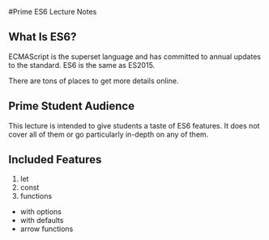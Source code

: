 #Prime ES6 Lecture Notes

## What Is ES6?

ECMAScript is the superset language and has committed to annual updates to the standard. ES6 is the same as ES2015.

There are tons of places to get more details online.

## Prime Student Audience

This lecture is intended to give students a taste of ES6 features. It does not cover all of them or go particularly in-depth on any of them.

## Included Features

1. let
2. const
3. functions
  - with options
  - with defaults
  - arrow functions
